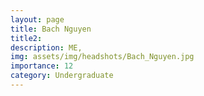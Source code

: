 ```yaml
---
layout: page
title: Bach Nguyen 
title2: 
description: ME, 
img: assets/img/headshots/Bach_Nguyen.jpg
importance: 12
category: Undergraduate
---
```



